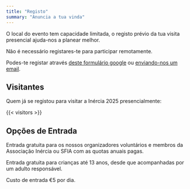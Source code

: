 ```yaml
---
title: "Registo"
summary: "Anuncia a tua vinda"
---
```

>

O local do evento tem capacidade limitada, o registo prévio da tua visita presencial ajuda-nos a planear melhor.

Não é necessário registares-te para participar remotamente.

Podes-te registar através [deste formulário google](https://forms.gle/JaWHKEY1zUMBJxWp7) ou [enviando-nos um email](mailto:info@inercia.pt&subject=Inércia%202025).

## Visitantes

Quem já se registou para visitar a Inércia 2025 presencialmente:

{{< visitors >}}

## Opções de Entrada

Entrada gratuita para os nossos organizadores voluntários e membros da Associação Inércia ou SFIA com as quotas anuais pagas.

Entrada gratuita para crianças até 13 anos, desde que acompanhadas por um adulto responsável.

Custo de entrada €5 por dia.
